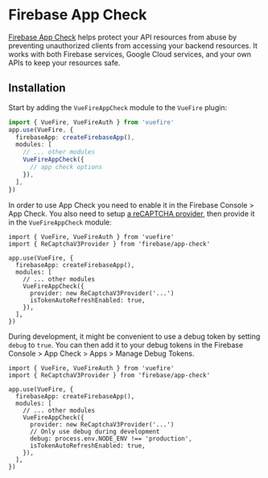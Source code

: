 # Firebase App Check

[Firebase App Check](https://firebase.google.com/docs/app-check) helps protect your API resources from abuse by preventing unauthorized clients from accessing your backend resources. It works with both Firebase services, Google Cloud services, and your own APIs to keep your resources safe.

## Installation

Start by adding the `VueFireAppCheck` module to the `VueFire` plugin:

```ts
import { VueFire, VueFireAuth } from 'vuefire'
app.use(VueFire, {
  firebaseApp: createFirebaseApp(),
  modules: [
    // ... other modules
    VueFireAppCheck({
      // app check options
    }),
  ],
})
```

In order to use App Check you need to enable it in the Firebase Console > App Check. You also need to setup [a reCAPTCHA provider](https://firebase.google.com/docs/app-check), then provide it in the `VueFireAppCheck` module:

```ts{2,9}
import { VueFire, VueFireAuth } from 'vuefire'
import { ReCaptchaV3Provider } from 'firebase/app-check'

app.use(VueFire, {
  firebaseApp: createFirebaseApp(),
  modules: [
    // ... other modules
    VueFireAppCheck({
      provider: new ReCaptchaV3Provider('...')
      isTokenAutoRefreshEnabled: true,
    }),
  ],
})
```

During development, it might be convenient to use a debug token by setting `debug` to `true`. You can then add it to your debug tokens in the Firebase Console > App Check > Apps > Manage Debug Tokens.

```ts{10-11}
import { VueFire, VueFireAuth } from 'vuefire'
import { ReCaptchaV3Provider } from 'firebase/app-check'

app.use(VueFire, {
  firebaseApp: createFirebaseApp(),
  modules: [
    // ... other modules
    VueFireAppCheck({
      provider: new ReCaptchaV3Provider('...')
      // Only use debug during development
      debug: process.env.NODE_ENV !== 'production',
      isTokenAutoRefreshEnabled: true,
    }),
  ],
})
```
